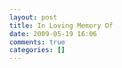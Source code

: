 ```yaml
---
layout: post
title: In Loving Memory Of
date: 2009-05-19 16:06
comments: true
categories: []
---
```


